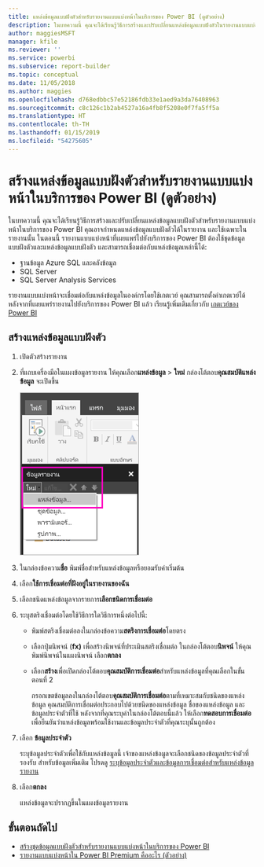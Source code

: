 ```yaml
---
title: แหล่งข้อมูลแบบฝังตัวสำหรับรายงานแบบแบ่งหน้าในบริการของ Power BI (ดูตัวอย่าง)
description: ในบทความนี้ คุณจะได้เรียนรู้วิธีการสร้างและปรับเปลี่ยนแหล่งข้อมูลแบบฝังตัวในรายงานแบบแบ่งหน้า ในบริการของ Power BI
author: maggiesMSFT
manager: kfile
ms.reviewer: ''
ms.service: powerbi
ms.subservice: report-builder
ms.topic: conceptual
ms.date: 11/05/2018
ms.author: maggies
ms.openlocfilehash: d768edbbc57e52186fdb33e1aed9a3da76408963
ms.sourcegitcommit: c8c126c1b2ab4527a16a4fb8f5208e0f7fa5ff5a
ms.translationtype: HT
ms.contentlocale: th-TH
ms.lasthandoff: 01/15/2019
ms.locfileid: "54275605"
---
```

# <a name="create-an-embedded-data-source-for-paginated-reports-in-the-power-bi-service-preview"></a>สร้างแหล่งข้อมูลแบบฝังตัวสำหรับรายงานแบบแบ่งหน้าในบริการของ Power BI (ดูตัวอย่าง)
ในบทความนี้ คุณจะได้เรียนรู้วิธีการสร้างและปรับเปลี่ยนแหล่งข้อมูลแบบฝังตัวสำหรับรายงานแบบแบ่งหน้าในบริการของ Power BI คุณอาจกำหนดแหล่งข้อมูลแบบฝังตัวได้ในรายงาน และใช้เฉพาะในรายงานนั้น ในตอนนี้ รายงานแบบแบ่งหน้าที่เผยแพร่ไปยังบริการของ Power BI ต้องใช้ชุดข้อมูลแบบฝังตัวและแหล่งข้อมูลแบบฝังตัว และสามารถเชื่อมต่อกับแหล่งข้อมูลเหล่านี้ได้:

- ฐานข้อมูล Azure SQL และคลังข้อมูล
- SQL Server
- SQL Server Analysis Services 

รายงานแบบแบ่งหน้าจะเชื่อมต่อกับแหล่งข้อมูลในองค์กรโดยใช้เกตเวย์ คุณสามารถตั้งค่าเกตเวย์ได้หลังจากที่เผยแพร่รายงานไปยังบริการของ Power BI แล้ว เรียนรู้เพิ่มเติมเกี่ยวกับ [เกตเวย์ของ Power BI](service-gateway-getting-started.md) 

## <a name="create-an-embedded-data-source"></a>สร้างแหล่งข้อมูลแบบฝังตัว
  
1. เปิดตัวสร้างรายงาน

1. ที่แถบเครื่องมือในแผงข้อมูลรายงาน ให้คุณเลือก**แหล่งข้อมูล** > **ใหม่** กล่องโต้ตอบ**คุณสมบัติแหล่งข้อมูล** จะเปิดขึ้น

    ![แหล่งข้อมูลใหม่](media/paginated-reports-embedded-data-source/power-bi-paginated-new-data-source.png)
  
2.  ในกล่องข้อความ**ชื่อ** พิมพ์ชื่อสำหรับแหล่งข้อมูลหรือยอมรับค่าเริ่มต้น  
  
3.  เลือก**ใช้การเชื่อมต่อที่ฝังอยู่ในรายงานของฉัน**  
  
1.  เลือกชนิดแหล่งข้อมูลจากรายการ**เลือกชนิดการเชื่อมต่อ** 

1.  ระบุสตริงเชื่อมต่อโดยใช้วิธีการใดวิธีการหนึ่งต่อไปนี้:  
  
    -   พิมพ์สตริงเชื่อมต่อลงในกล่องข้อความ**สตริงการเชื่อมต่อ**โดยตรง 
  
    -   เลือกปุ่มนิพจน์ (**fx)** เพื่อสร้างนิพจน์ที่ประเมินสตริงเชื่อมต่อ ในกล่องโต้ตอบ**นิพจน์** ให้คุณพิมพ์นิพจน์ในแผงนิพจน์ เลือก**ตกลง** 
  
    -   เลือก**สร้าง**เพื่อเปิดกล่องโต้ตอบ**คุณสมบัติการเชื่อมต่อ**สำหรับแหล่งข้อมูลที่คุณเลือกในขั้นตอนที่ 2  
  
        กรอกเขตข้อมูลลงในกล่องโต้ตอบ**คุณสมบัติการเชื่อมต่อ**ตามที่เหมาะสมกับชนิดของแหล่งข้อมูล คุณสมบัติการเชื่อมต่อประกอบไปด้วยชนิดของแหล่งข้อมูล ชื่อของแหล่งข้อมูล และข้อมูลประจำตัวที่ใช้ หลังจากที่คุณระบุค่าในกล่องโต้ตอบนี้แล้ว ให้เลือก**ทดสอบการเชื่อมต่อ**เพื่อยืนยันว่าแหล่งข้อมูลพร้อมใช้งานและข้อมูลประจำตัวที่คุณระบุนั้นถูกต้อง  
  
4.  เลือก **ข้อมูลประจำตัว**  
  
     ระบุข้อมูลประจำตัวเพื่อใช้กับแหล่งข้อมูลนี้ เจ้าของแหล่งข้อมูลจะเลือกชนิดของข้อมูลประจำตัวที่รองรับ สำหรับข้อมูลเพิ่มเติม โปรดดู [ระบุข้อมูลประจำตัวและข้อมูลการเชื่อมต่อสำหรับแหล่งข้อมูลรายงาน](https://docs.microsoft.com/sql/reporting-services/report-data/specify-credential-and-connection-information-for-report-data-sources)
  
5.  เลือก**ตกลง**  
  
     แหล่งข้อมูลจะปรากฏขึ้นในแผงข้อมูลรายงาน  

## <a name="next-steps"></a>ขั้นตอนถัดไป

- [สร้างชุดข้อมูลแบบฝังตัวสำหรับรายงานแบบแบ่งหน้าในบริการของ Power BI](paginated-reports-create-embedded-dataset.md)
- [รายงานแบบแบ่งหน้าใน Power BI Premium คืออะไร (ตัวอย่าง)](paginated-reports-report-builder-power-bi.md)